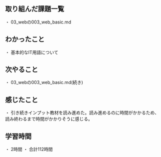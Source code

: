 ## 取り組んだ課題一覧
・ 03_webの003_web_basic.md
## わかったこと
・ 基本的なIT用語について
## 次やること
・ 03_webの003_web_basic.md(続き)
## 感じたこと
・ 引き続きインプット教材を読み進めた。読み進めるのに時間がかかるため、読み終わるまで時間がかかりそうに感じる。
## 学習時間
・ 2時間
・ 合計112時間

